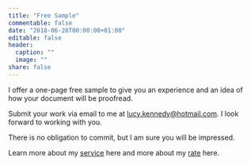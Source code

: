 ```yaml
---
title: "Free Sample"
commentable: false
date: "2018-06-28T00:00:00+01:00"
editable: false
header:
  caption: ""
  image: ""
share: false
---
```


I offer a one-page free sample to give you an experience and an idea of how your document will be proofread. 

Submit your work via email to me at [lucy.kennedy@hotmail.com](mailto:lucy.kennedy@hotmail.com). I look forward to working with you.

There is no obligation to commit, but I am sure you will be impressed.

Learn more about my [service](/service/) here and more about my [rate](/rate/) here.
